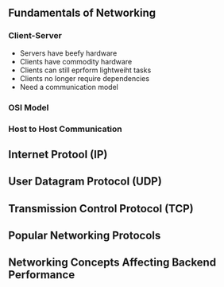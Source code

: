
## Fundamentals of Networking

### Client-Server
- Servers have beefy hardware
- Clients have commodity hardware
- Clients can still eprform lightweiht tasks
- Clients no longer require dependencies
- Need a communication model



### OSI Model

### Host to Host Communication


## Internet Protool (IP)


## User Datagram Protocol (UDP)


## Transmission Control Protocol (TCP)


## Popular Networking Protocols


## Networking Concepts Affecting Backend Performance
